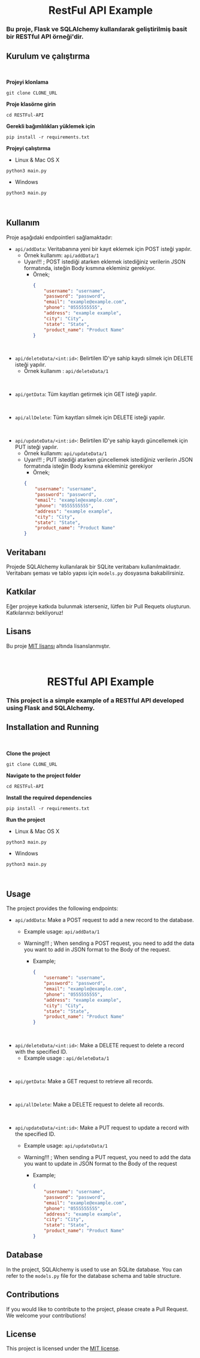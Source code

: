 <h1 id="tr" style="text-align:center">
RestFul API Example
</h1>

### Bu proje, Flask ve SQLAlchemy kullanılarak geliştirilmiş basit bir RESTful API örneği'dir.

## Kurulum ve çalıştırma

<br>

**Projeyi klonlama**

```shell
git clone CLONE_URL
```

**Proje klasörne girin**

```shell
cd RESTFul-API
```

**Gerekli bağımlılıkları yüklemek için**

```shell
pip install -r requirements.txt
```

**Projeyi çalıştırma**

-   Linux & Mac OS X

```shell
python3 main.py
```

-   Windows

```shell
python3 main.py
```

<br>

## Kullanım

Proje aşağıdaki endpointleri sağlamaktadır:

-   `api/addData`: Veritabanına yeni bir kayıt eklemek için POST isteği yapılır.
    -   Örnek kullanım: `api/addData/1`
    -   Uyarı!!! ; POST istediği atarken eklemek istediğiniz verilerin JSON formatında, isteğin Body kısmına ekleminiz gerekiyor.
        -   Örnek;
            ```json
            {
                "username": "username",
                "password": "password",
                "email": "example@example.com",
                "phone": "0555555555",
                "address": "example example",
                "city": "City",
                "state": "State",
                "product_name": "Product Name"
            }
            ```

<br>

-   `api/deleteData/<int:id>`: Belirtilen ID'ye sahip kaydı silmek için DELETE isteği yapılır.
    -   Örnek kullanım : `api/deleteData/1`

<br>

-   `api/getData`: Tüm kayıtları getirmek için GET isteği yapılır.

<br>

-   `api/allDelete`: Tüm kayıtları silmek için DELETE isteği yapılır.

<br>

-   `api/updateData/<int:id>`: Belirtilen ID'ye sahip kaydı güncellemek için PUT isteği yapılır.
    -   Örnek kullanım: `api/updateData/1`
    -   Uyarı!!! ; PUT istediği atarken güncellemek istediğiniz verilerin JSON formatında isteğin Body kısmına ekleminiz gerekiyor
        -   Örnek;
        ```json
        {
            "username": "username",
            "password": "password",
            "email": "example@example.com",
            "phone": "0555555555",
            "address": "example example",
            "city": "City",
            "state": "State",
            "product_name": "Product Name"
        }
        ```

## Veritabanı

Projede SQLAlchemy kullanılarak bir SQLite veritabanı kullanılmaktadır. Veritabanı şeması ve tablo yapısı için `models.py` dosyasına bakabilirsiniz.

## Katkılar

Eğer projeye katkıda bulunmak isterseniz, lütfen bir Pull Requets oluşturun. Katkılarınızı bekliyoruz!

## Lisans

Bu proje [MIT lisansı](LICENSE) altında lisanslanmıştır.

<br>

<h1 id="eng" style="text-align:center">
RESTful API Example
</h1>

### This project is a simple example of a RESTful API developed using Flask and SQLAlchemy.

## Installation and Running

<br>

**Clone the project**

```shell
git clone CLONE_URL
```

**Navigate to the project folder**

```shell
cd RESTFul-API
```

**Install the required dependencies**

```shell
pip install -r requirements.txt
```

**Run the project**

-   Linux & Mac OS X

```shell
python3 main.py
```

-   Windows

```shell
python3 main.py
```

<br>

## Usage

The project provides the following endpoints:

-   `api/addData`: Make a POST request to add a new record to the database.

    -   Example usage: `api/addData/1`
    -   Warning!!! ; When sending a POST request, you need to add the data you want to add in JSON format to the Body of the request.

        -   Example;

            ```json
            {
                "username": "username",
                "password": "password",
                "email": "example@example.com",
                "phone": "0555555555",
                "address": "example example",
                "city": "City",
                "state": "State",
                "product_name": "Product Name"
            }
            ```

<br>

-   `api/deleteData/<int:id>`: Make a DELETE request to delete a record with the specified ID.
    -   Example usage : `api/deleteData/1`

<br>

-   `api/getData`: Make a GET request to retrieve all records.

<br>

-   `api/allDelete`: Make a DELETE request to delete all records.

<br>

-   `api/updateData/<int:id>`: Make a PUT request to update a record with the specified ID.

    -   Example usage: `api/updateData/1`
    -   Warning!!! ; When sending a PUT request, you need to add the data you want to update in JSON format to the Body of the request

        -   Example;

            ```json
            {
                "username": "username",
                "password": "password",
                "email": "example@example.com",
                "phone": "0555555555",
                "address": "example example",
                "city": "City",
                "state": "State",
                "product_name": "Product Name"
            }
            ```

## Database

In the project, SQLAlchemy is used to use an SQLite database. You can refer to the `models.py` file for the database schema and table structure.

## Contributions

If you would like to contribute to the project, please create a Pull Request. We welcome your contributions!

## License

This project is licensed under the [MIT license](LICENSE).
